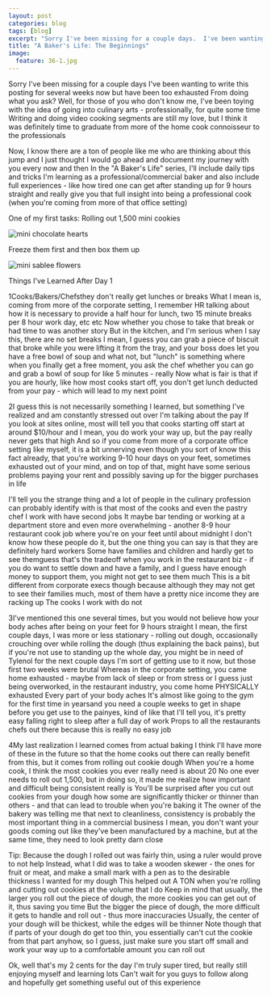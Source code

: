 ```yaml
---
layout: post
categories: blog
tags: [blog]
excerpt: "Sorry I've been missing for a couple days.  I've been wanting to write this posting for several weeks now but have been too exhausted.  From doing what you ask?  Well, for those of you who don't know me, I've been toying with the idea of going into culinary arts - professionally, for quite some time."
title: "A Baker's Life: The Beginnings"
image:
  feature: 36-1.jpg
---
```


Sorry I've been missing for a couple days  I've been wanting to write this posting for several weeks now but have been too exhausted  From doing what you ask?  Well, for those of you who don't know me, I've been toying with the idea of going into culinary arts - professionally, for quite some time Writing and doing video cooking segments are still my love, but I think it was definitely time to graduate from more of the home cook connoisseur to the professionals  

Now, I know there are a ton of people like me who are thinking about this jump and I just thought I would go ahead and document my journey with you every now and then  In the "A Baker's Life" series, I'll include daily tips and tricks I'm learning as a professional/commercial baker and also include full experiences - like how tired one can get after standing up for 9 hours straight and really give you that full insight into being a professional cook (when you're coming from more of that office setting)

One of my first tasks:  Rolling out 1,500 mini cookies

![mini chocolate hearts](/img/36-2jpg "")

Freeze them first and then box them up

![mini sablee flowers](/img/36-3jpg "")

Things I've Learned After Day 1

1Cooks/Bakers/Chefsthey don't really get lunches or breaks  What I mean is, coming from more of the corporate setting, I remember HR talking about how it is necessary to provide a half hour for lunch, two 15 minute breaks per 8 hour work day, etc etc  Now whether you chose to take that break or had time to was another story  But in the kitchen, and I'm serious when I say this, there are no set breaks  I mean, I guess you can grab a piece of biscuit that broke while you were lifting it from the tray, and your boss does let you have a free bowl of soup and what not, but "lunch" is something where when you finally get a free moment, you ask the chef whether you can go and grab a bowl of soup for like 5 minutes - really  Now what is fair is that if you are hourly, like how most cooks start off, you don't get lunch deducted from your pay - which will lead to my next point


2I guess this is not necessarily something I learned, but something I've realized and am constantly stressed out over  I'm talking about the pay  If you look at sites online, most will tell you that cooks starting off start at around $10/hour and I mean, you do work your way up, but the pay really never gets that high  And so if you come from more of a corporate office setting like myself, it is a bit unnerving even though you sort of know this fact already, that you're working 9-10 hour days on your feet, sometimes exhausted out of your mind, and on top of that, might have some serious problems paying your rent and possibly saving up for the bigger purchases in life 

I'll tell you the strange thing and a lot of people in the culinary profession can probably identify with is that most of the cooks and even the pastry chef I work with have second jobs It maybe bar tending or working at a department store and even more overwhelming - another 8-9 hour restaurant cook job where you're on your feet until about midnight  I don't know how these people do it, but the one thing you can say is that they are definitely hard workers Some have families and children and hardly get to see themguess that's the tradeoff when you work in the restaurant biz - if you do want to settle down and have a family, and I guess have enough money to support them, you might not get to see them much  This is a bit different from corporate execs though because although they may not get to see their families much, most of them have a pretty nice income they are racking up  The cooks I work with do not

3I've mentioned this one several times, but you would not believe how your body aches after being on your feet for 9 hours straight  I mean, the first couple days, I was more or less stationary - rolling out dough, occasionally crouching over while rolling the dough (thus explaining the back pains), but if you're not use to standing up the whole day, you might be in need of Tylenol for the next couple days  I'm sort of getting use to it now, but those first two weeks were brutal  Whereas in the corporate setting, you came home exhausted - maybe from lack of sleep or from stress or I guess just being overworked, in the restaurant industry, you come home PHYSICALLY exhausted  Every part of your body aches  It's almost like going to the gym for the first time in yearsand you need a couple weeks to get in shape before you get use to the painyes, kind of like that I'll tell you, it's pretty easy falling right to sleep after a full day of work  Props to all the restaurants chefs out there because this is really no easy job

4My last realization I learned comes from actual baking  I think I'll have more of these in the future so that the home cooks out there can really benefit from this, but it comes from rolling out cookie dough  When you're a home cook, I think the most cookies you ever really need is about 20  No one ever needs to roll out 1,500, but in doing so, it made me realize how important and difficult being consistent really is  You'll be surprised after you cut out cookies from your dough how some are significantly thicker or thinner than others - and that can lead to trouble when you're baking it  The owner of the bakery was telling me that next to cleanliness, consistency is probably the most important thing in a commercial business  I mean, you don't want your goods coming out like they've been manufactured by a machine, but at the same time, they need to look pretty darn close

Tip: Because the dough I rolled out was fairly thin, using a ruler would prove to not help  Instead, what I did was to take a wooden skewer - the ones for fruit or meat, and make a small mark with a pen as to the desirable thickness I wanted for my dough  This helped out A TON when you're rolling and cutting out cookies at the volume that I do  Keep in mind that usually, the larger you roll out the piece of dough, the more cookies you can get out of it, thus saving you time  But the bigger the piece of dough, the more difficult it gets to handle and roll out - thus more inaccuracies  Usually, the center of your dough will be thickest, while the edges will be thinner  Note though that if parts of your dough do get too thin, you essentially can't cut the cookie from that part anyhow, so I guess, just make sure you start off small and work your way up to a comfortable amount you can roll out

Ok, well that's my 2 cents for the day  I'm truly super tired, but really still enjoying myself and learning lots  Can't wait for you guys to follow along and hopefully get something useful out of this experience